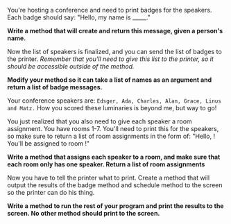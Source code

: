 You're hosting a conference and need to print badges for the speakers. Each badge should say: "Hello, my name is _____."

**Write a method that will create and return this message, given a person's name.**

Now the list of speakers is finalized, and you can send the list of badges to the printer. *Remember that you'll need to give this list to the printer, so it should be accessible outside of the method.*

**Modify your method so it can take a list of names as an argument and return a list of badge messages.** 

Your conference speakers are: `Edsger, Ada, Charles, Alan, Grace, Linus and Matz.` How you scored these luminaries is beyond me, but way to go!

You just realized that you also need to give each speaker a room assignment. You have rooms 1-7. You'll need to print this for the speakers, so make sure to return a list of room assignments in the form of: "Hello, <speaker>! You'll be assigned to room <room>!"

**Write a method that assigns each speaker to a room, and make sure that each room only has one speaker. Return a list of room assignments** 

Now you have to tell the printer what to print. Create a method that will output the results of the badge method and schedule method to the screen so the printer can do his thing.

**Write a method to run the rest of your program and print the results to the screen. No other method should print to the screen.**


